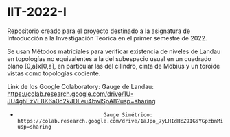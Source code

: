 # IIT-2022-I
Repositorio creado para el proyecto destinado a la asignatura de Introducción a la Investigación Teórica en el primer semestre de 2022.

Se usan Métodos matriciales para verificar existencia de niveles de Landau en topologías no equivalentes a la del subespacio usual en un cuadrado plano [0,a]x[0,a], en particular las del cilindro, cinta de Möbius y un toroide vistas como topologías cociente.

Link de los Google Colaboratory: Gauge de Landau: https://colab.research.google.com/drive/1U-JU4ghEzVL8K6a0c2kJDLeu4bwlSpA8?usp=sharing

-                                 Gauge Simétrico: https://colab.research.google.com/drive/1aJpo_7yLHIdHcZ9IGsYGpzbnMiKiFK3B?usp=sharing
